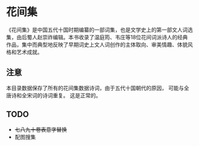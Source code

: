 花间集
=====

《花间集》是中国五代十国时期编纂的一部词集，也是文学史上的第一部文人词选集，由后蜀人赵崇祚编辑。本书收录了温庭筠、韦庄等18位花间词派诗人的经典作品，集中而典型地反映了早期词史上文人词创作的主体取向、审美情趣、体貌风格和艺术成就。


## 注意

本目录数据保存了所有的花间集数据诗词，由于五代十国朝代的原因， 可能与全唐诗和全宋词的诗词重复。  这是正常的。 



## TODO

- ~~七八九十卷表意字替换~~
- 配图搜集

